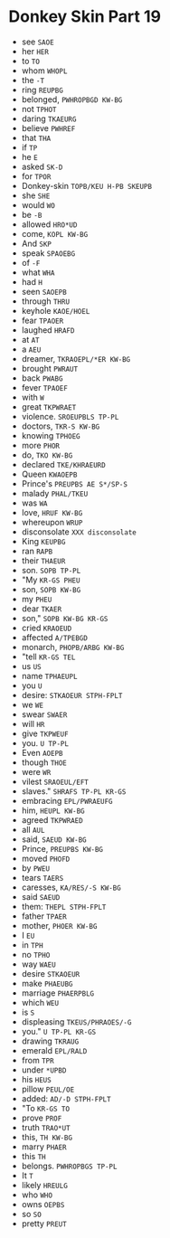 # Donkey Skin Part 19

* see `SAOE`
* her `HER`
* to `TO`
* whom `WHOPL`
* the `-T`
* ring `REUPBG`
* belonged, `PWHROPBGD KW-BG`
* not `TPHOT`
* daring `TKAEURG`
* believe `PWHREF`
* that `THA`
* if `TP`
* he `E`
* asked `SK-D`
* for `TPOR`
* Donkey-skin `TOPB/KEU H-PB SKEUPB`
* she `SHE`
* would `WO`
* be `-B`
* allowed `HRO*UD`
* come, `KOPL KW-BG`
* And `SKP`
* speak `SPAOEBG`
* of `-F`
* what `WHA`
* had `H`
* seen `SAOEPB`
* through `THRU`
* keyhole `KAOE/HOEL`
* fear `TPAOER`
* laughed `HRAFD`
* at `AT`
* a `AEU`
* dreamer, `TKRAOEPL/*ER KW-BG`
* brought `PWRAUT`
* back `PWABG`
* fever `TPAOEF`
* with `W`
* great `TKPWRAET`
* violence. `SROEUPBLS TP-PL`
* doctors, `TKR-S KW-BG`
* knowing `TPHOEG`
* more `PHOR`
* do, `TKO KW-BG`
* declared `TKE/KHRAEURD`
* Queen `KWAOEPB`
* Prince's `PREUPBS AE S*/SP-S`
* malady `PHAL/TKEU`
* was `WA`
* love, `HRUF KW-BG`
* whereupon `WRUP`
* disconsolate `XXX disconsolate`
* King `KEUPBG`
* ran `RAPB`
* their `THAEUR`
* son. `SOPB TP-PL`
* "My `KR-GS PHEU`
* son, `SOPB KW-BG`
* my `PHEU`
* dear `TKAER`
* son," `SOPB KW-BG KR-GS`
* cried `KRAOEUD`
* affected `A/TPEBGD`
* monarch, `PHOPB/ARBG KW-BG`
* "tell `KR-GS TEL`
* us `US`
* name `TPHAEUPL`
* you `U`
* desire: `STKAOEUR STPH-FPLT`
* we `WE`
* swear `SWAER`
* will `HR`
* give `TKPWEUF`
* you. `U TP-PL`
* Even `AOEPB`
* though `THOE`
* were `WR`
* vilest `SRAOEUL/EFT`
* slaves." `SHRAFS TP-PL KR-GS`
* embracing `EPL/PWRAEUFG`
* him, `HEUPL KW-BG`
* agreed `TKPWRAED`
* all `AUL`
* said, `SAEUD KW-BG`
* Prince, `PREUPBS KW-BG`
* moved `PHOFD`
* by `PWEU`
* tears `TAERS`
* caresses, `KA/RES/-S KW-BG`
* said `SAEUD`
* them: `THEPL STPH-FPLT`
* father `TPAER`
* mother, `PHOER KW-BG`
* I `EU`
* in `TPH`
* no `TPHO`
* way `WAEU`
* desire `STKAOEUR`
* make `PHAEUBG`
* marriage `PHAERPBLG`
* which `WEU`
* is `S`
* displeasing `TKEUS/PHRAOES/-G`
* you." `U TP-PL KR-GS`
* drawing `TKRAUG`
* emerald `EPL/RALD`
* from `TPR`
* under `*UPBD`
* his `HEUS`
* pillow `PEUL/OE`
* added: `AD/-D STPH-FPLT`
* "To `KR-GS TO`
* prove `PROF`
* truth `TRAO*UT`
* this, `TH KW-BG`
* marry `PHAER`
* this `TH`
* belongs. `PWHROPBGS TP-PL`
* It `T`
* likely `HREULG`
* who `WHO`
* owns `OEPBS`
* so `SO`
* pretty `PREUT`
